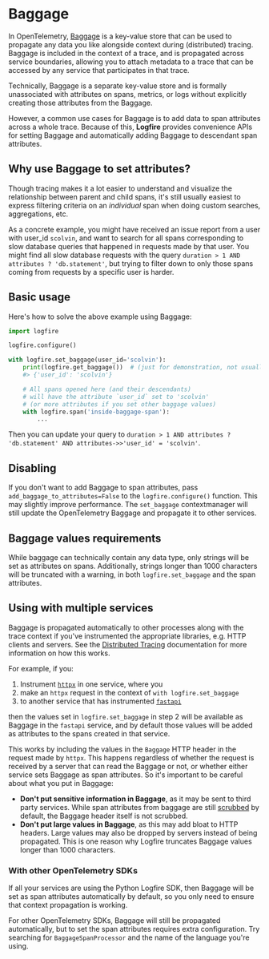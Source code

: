 # Baggage

In OpenTelemetry, [Baggage](https://opentelemetry.io/docs/concepts/signals/baggage/) is a key-value store that can be
used to propagate any data you like alongside context during (distributed) tracing.
Baggage is included in the context of a trace, and is propagated across service boundaries, allowing you to
attach metadata to a trace that can be accessed by any service that participates in that trace.

Technically, Baggage is a separate key-value store and is formally unassociated with attributes on spans, metrics, or
logs without explicitly creating those attributes from the Baggage.

However, a common use cases for Baggage is to add data to span attributes across a whole trace. Because of this,
**Logfire** provides convenience APIs for setting Baggage and automatically adding Baggage to descendant span
attributes.

## Why use Baggage to set attributes?

Though tracing makes it a lot easier to understand and visualize the relationship between parent and child spans,
it's still usually easiest to express filtering criteria on an _individual_ span when doing custom searches,
aggregations, etc.

As a concrete example, you might have received an issue report from a user with user_id `scolvin`, and want to
search for all spans corresponding to slow database queries that happened in requests made by that user. You might find
all slow database requests with the query `duration > 1 AND attributes ? 'db.statement'`, but trying to filter
down to only those spans coming from requests by a specific user is harder.

## Basic usage

Here's how to solve the above example using Baggage:

```python
import logfire

logfire.configure()

with logfire.set_baggage(user_id='scolvin'):
    print(logfire.get_baggage())  # (just for demonstration, not usually needed)
    #> {'user_id': 'scolvin'}

    # All spans opened here (and their descendants)
    # will have the attribute `user_id` set to 'scolvin'
    # (or more attributes if you set other baggage values)
    with logfire.span('inside-baggage-span'):
        ...
```

Then you can update your query to
`duration > 1 AND attributes ? 'db.statement' AND attributes->>'user_id' = 'scolvin'`.

## Disabling

If you don't want to add Baggage to span attributes, pass `add_baggage_to_attributes=False` to the
`logfire.configure()` function. This may slightly improve performance.
The `set_baggage` contextmanager will still update the OpenTelemetry Baggage and propagate it to other services.

## Baggage values requirements

While baggage can technically contain any data type, only strings will be set as attributes on spans.
Additionally, strings longer than 1000 characters will be truncated with a warning,
in both `logfire.set_baggage` and the span attributes.

## Using with multiple services

Baggage is propagated automatically to other processes along with the trace context if you've instrumented
the appropriate libraries, e.g. HTTP clients and servers.
See the [Distributed Tracing](../../how-to-guides/distributed-tracing.md#integrations)
documentation for more information on how this works.

For example, if you:

1. Instrument [`httpx`](../../integrations/http-clients/httpx.md) in one service, where you
2. make an `httpx` request in the context of `with logfire.set_baggage`
3. to another service that has instrumented [`fastapi`](../../integrations/web-frameworks/fastapi.md)

then the values set in `logfire.set_baggage` in step 2 will be available as Baggage in the `fastapi` service,
and by default those values will be added as attributes to the spans created in that service.

This works by including the values in the `Baggage` HTTP header in the request made by `httpx`.
This happens regardless of whether the request is received by a server that can read the Baggage or not,
or whether either service sets Baggage as span attributes. So it's important to be careful about what you put in Baggage:

- **Don't put sensitive information in Baggage**, as it may be sent to third party services. While span attributes from baggage are still [scrubbed](../../how-to-guides/scrubbing.md) by default, the Baggage header itself is not scrubbed.
- **Don't put large values in Baggage**, as this may add bloat to HTTP headers. Large values may also be dropped by servers instead of being propagated. This is one reason why Logfire truncates Baggage values longer than 1000 characters.

### With other OpenTelemetry SDKs

If all your services are using the Python Logfire SDK, then Baggage will be set as span attributes automatically by default,
so you only need to ensure that context propagation is working.

For other OpenTelemetry SDKs, Baggage will still be propagated automatically, but to set the span attributes requires extra configuration.
Try searching for `BaggageSpanProcessor` and the name of the language you're using.

